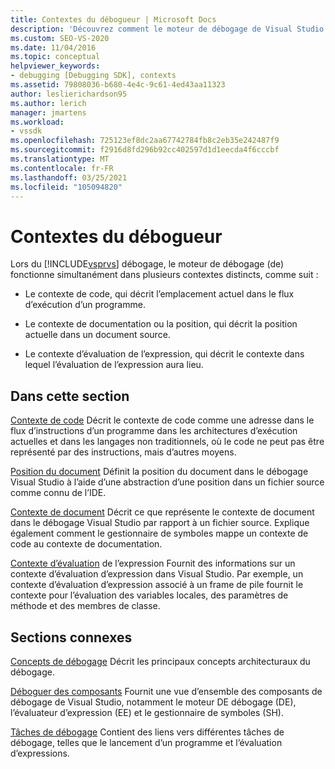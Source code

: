 ```yaml
---
title: Contextes du débogueur | Microsoft Docs
description: 'Découvrez comment le moteur de débogage de Visual Studio fonctionne dans des contextes distincts : contexte de code, contexte de documentation ou position et contexte d’évaluation d’expression.'
ms.custom: SEO-VS-2020
ms.date: 11/04/2016
ms.topic: conceptual
helpviewer_keywords:
- debugging [Debugging SDK], contexts
ms.assetid: 79808036-b680-4e4c-9c61-4ed43aa11323
author: leslierichardson95
ms.author: lerich
manager: jmartens
ms.workload:
- vssdk
ms.openlocfilehash: 725123ef8dc2aa67742784fb8c2eb35e242487f9
ms.sourcegitcommit: f2916d8fd296b92cc402597d1d1eecda4f6cccbf
ms.translationtype: MT
ms.contentlocale: fr-FR
ms.lasthandoff: 03/25/2021
ms.locfileid: "105094820"
---
```

# <a name="debugger-contexts"></a>Contextes du débogueur
Lors du [!INCLUDE[vsprvs](../../code-quality/includes/vsprvs_md.md)] débogage, le moteur de débogage (de) fonctionne simultanément dans plusieurs contextes distincts, comme suit :

- Le contexte de code, qui décrit l’emplacement actuel dans le flux d’exécution d’un programme.

- Le contexte de documentation ou la position, qui décrit la position actuelle dans un document source.

- Le contexte d’évaluation de l’expression, qui décrit le contexte dans lequel l’évaluation de l’expression aura lieu.

## <a name="in-this-section"></a>Dans cette section
 [Contexte de code](../../extensibility/debugger/code-context.md) Décrit le contexte de code comme une adresse dans le flux d’instructions d’un programme dans les architectures d’exécution actuelles et dans les langages non traditionnels, où le code ne peut pas être représenté par des instructions, mais d’autres moyens.

 [Position du document](../../extensibility/debugger/document-position.md) Définit la position du document dans le débogage Visual Studio à l’aide d’une abstraction d’une position dans un fichier source comme connu de l’IDE.

 [Contexte de document](../../extensibility/debugger/document-context.md) Décrit ce que représente le contexte de document dans le débogage Visual Studio par rapport à un fichier source. Explique également comment le gestionnaire de symboles mappe un contexte de code au contexte de documentation.

 [Contexte d’évaluation](../../extensibility/debugger/expression-evaluation-context.md) de l’expression Fournit des informations sur un contexte d’évaluation d’expression dans Visual Studio. Par exemple, un contexte d’évaluation d’expression associé à un frame de pile fournit le contexte pour l’évaluation des variables locales, des paramètres de méthode et des membres de classe.

## <a name="related-sections"></a>Sections connexes
 [Concepts de débogage](../../extensibility/debugger/debugger-concepts.md) Décrit les principaux concepts architecturaux du débogage.

 [Déboguer des composants](../../extensibility/debugger/debugger-components.md) Fournit une vue d’ensemble des composants de débogage de Visual Studio, notamment le moteur DE débogage (DE), l’évaluateur d’expression (EE) et le gestionnaire de symboles (SH).

 [Tâches de débogage](../../extensibility/debugger/debugging-tasks.md) Contient des liens vers différentes tâches de débogage, telles que le lancement d’un programme et l’évaluation d’expressions.
